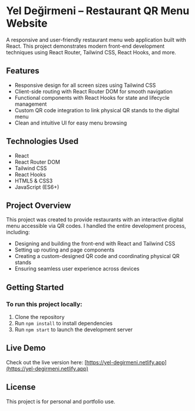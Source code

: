 # Yel Değirmeni – Restaurant QR Menu Website

A responsive and user-friendly restaurant menu web application built with React. This project demonstrates modern front-end development techniques using React Router, Tailwind CSS, React Hooks, and more.

## Features

- Responsive design for all screen sizes using Tailwind CSS  
- Client-side routing with React Router DOM for smooth navigation  
- Functional components with React Hooks for state and lifecycle management  
- Custom QR code integration to link physical QR stands to the digital menu  
- Clean and intuitive UI for easy menu browsing  

## Technologies Used

- React  
- React Router DOM  
- Tailwind CSS  
- React Hooks  
- HTML5 & CSS3  
- JavaScript (ES6+)  

## Project Overview

This project was created to provide restaurants with an interactive digital menu accessible via QR codes. I handled the entire development process, including:

- Designing and building the front-end with React and Tailwind CSS  
- Setting up routing and page components  
- Creating a custom-designed QR code and coordinating physical QR stands  
- Ensuring seamless user experience across devices  

## Getting Started

### To run this project locally:

1. Clone the repository  
2. Run `npm install` to install dependencies  
3. Run `npm start` to launch the development server  

## Live Demo

Check out the live version here: [https://yel-degirmeni.netlify.app](https://yel-degirmeni.netlify.app)

## License

This project is for personal and portfolio use.
